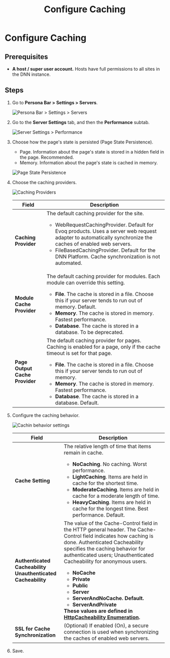 ﻿---
uid: configure-caching
locale: en
title: Configure Caching
dnneditions: Evoq Content,Evoq Engage
dnnversion: 09.02.00
related-topics: clear-cache,expire-cached-item-in-web-server,minify-resource-files
links: ["[Caching Providers](https://www.dnnsoftware.com/wiki/caching-providers)"]
---

# Configure Caching

## Prerequisites

*   **A host / super user account.** Hosts have full permissions to all sites in the DNN instance.

## Steps

1.  Go to **Persona Bar \> Settings \> Servers**.

    ![Persona Bar > Settings > Servers](/images/scr-pbar-host-Settings-E91.png)


2.  Go to the **Server Settings** tab, and then the **Performance** subtab.

    ![Server Settings > Performance](/images/scr-pbtabs-host-Settings-Servers-ServerSettings-Performance-E90.png)

3.  Choose how the page's state is persisted (Page State Persistence).

    *   Page. Information about the page's state is stored in a hidden field in the page. Recommended.
    *   Memory. Information about the page's state is cached in memory.



    ![Page State Persistence](/images/scr-Servers-ServerSettings-Performance-PageStatePersistence-E90.png)



4.  Choose the caching providers.



    ![Caching Providers](/images/scr-Servers-ServerSettings-Performance-CachingProviders-E90.png)


    |**Field**|**Description**|
    |---|---|
    |<strong>Caching Provider</strong>|The default caching provider for the site.<ul><li>WebRequestCachingProvider. Default for Evoq products. Uses a server web request adapter to automatically synchronize the caches of enabled web servers.</li><li>FileBasedCachingProvider. Default for the DNN Platform. Cache synchronization is not automated.</li><ul>|
    |<strong>Module Cache Provider<strong>|The default caching provider for modules. Each module can override this setting.<ul><li><strong>File</strong>. The cache is stored in a file. Choose this if your server tends to run out of memory. Default.</li><li><strong>Memory</strong>. The cache is stored in memory. Fastest performance.</li><li><strong>Database</strong>. The cache is stored in a database. To be deprecated.</li></ul>|
    |<strong>Page Output Cache Provider</strong>|The default caching provider for pages. Caching is enabled for a page, only if the cache timeout is set for that page.<ul><li><strong> File</strong>. The cache is stored in a file. Choose this if your server tends to run out of memory.</li><li><strong>Memory</strong>. The cache is stored in memory. Fastest performance.</li><li><strong>Database</strong>. The cache is stored in a database. Default.</li></ul>|

5.  Configure the caching behavior.



    ![Cachin behavior settings](/images/scr-Servers-ServerSettings-Performance-CachingBehavior-E90.png)

      |**Field**|**Description**|
      |---|---|
      |<strong>Cache Setting</strong>|The relative length of time that items remain in cache.<ul><li><strong>NoCaching</strong>. No caching. Worst performance.</li><li><strong>LightCaching</strong>. Items are held in cache for the shortest time.</li><li><strong>ModerateCaching</strong>. Items are held in cache for a moderate length of time.</li><li><strong>HeavyCaching</strong>. Items are held in cache for the longest time. Best performance. Default.</li></ul>|
      |<strong>Authenticated Cacheability<br />Unauthenticated Cacheability</strong>|The value of the Cache-Control field in the HTTP general header. The Cache-Control field indicates how caching is done. Authenticated Cacheability specifies the caching behavior for authenticated users; Unauthenticated Cacheability for anonymous users.<ul><li><strong>NoCache</strong></li><li><strong>Private</li><li><strong>Public</strong></li><li><strong>Server</strong></li><li><strong>ServerAndNoCache.</strong> Default.</li><li><strong>ServerAndPrivate</strong></li></ul>These values are defined in [HttpCacheability Enumeration](https://docs.microsoft.com/en-us/dotnet/api/system.web.httpcacheability).|
      |<strong>SSL for Cache Synchronization</strong>|(Optional) If enabled (On), a secure connection is used when synchronizing the caches of enabled web servers.|

6.  Save.
